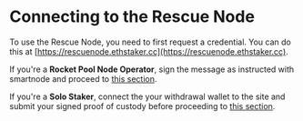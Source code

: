 
# Connecting to the Rescue Node

To use the Rescue Node, you need to first request a credential.
You can do this at [https://rescuenode.ethstaker.cc](https://rescuenode.ethstaker.cc).

If you're a **Rocket Pool Node Operator**, sign the message as instructed with smartnode and proceed to [this section](rp.md).

If you're a **Solo Staker**, connect the your withdrawal wallet to the site and submit your signed proof of custody before proceeding to [this section](solo.md).
